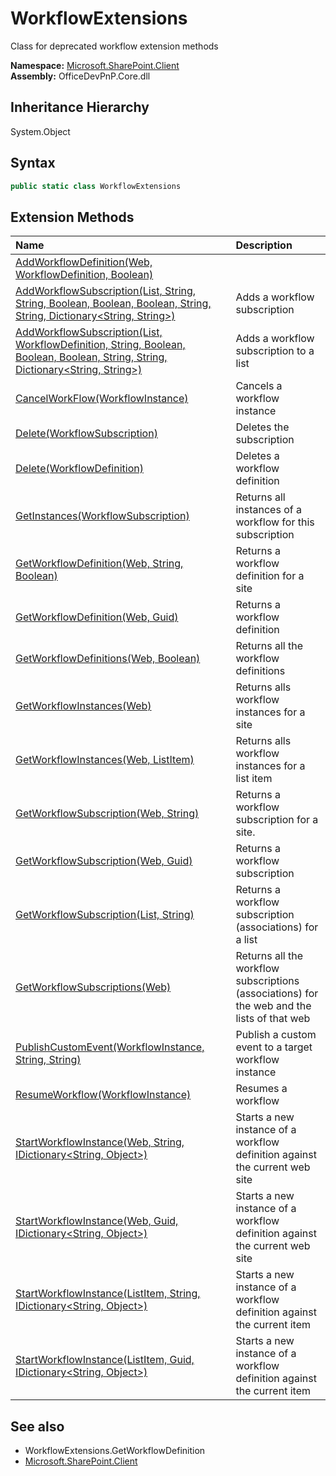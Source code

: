 # WorkflowExtensions
 Class for deprecated workflow extension methods   

**Namespace:** [Microsoft.SharePoint.Client](Microsoft.SharePoint.Client.md)  
**Assembly:** OfficeDevPnP.Core.dll  
## Inheritance Hierarchy
System.Object  
## Syntax
```C#
public static class WorkflowExtensions
```
## Extension Methods
|**Name**|**Description**|
|:-----|:-----|
| [AddWorkflowDefinition(Web, WorkflowDefinition, Boolean)](Microsoft.SharePoint.Client.WorkflowExtensions.ed3d4bd4.md) | 
| [AddWorkflowSubscription(List, String, String, Boolean, Boolean, Boolean, String, String, Dictionary<String, String>)](Microsoft.SharePoint.Client.WorkflowExtensions.db48bc3.md) | Adds a workflow subscription
| [AddWorkflowSubscription(List, WorkflowDefinition, String, Boolean, Boolean, Boolean, String, String, Dictionary<String, String>)](Microsoft.SharePoint.Client.WorkflowExtensions.22152967.md) | Adds a workflow subscription to a list
| [CancelWorkFlow(WorkflowInstance)](Microsoft.SharePoint.Client.WorkflowExtensions.1afb83c2.md) | Cancels a workflow instance
| [Delete(WorkflowSubscription)](Microsoft.SharePoint.Client.WorkflowExtensions.7b09533.md) | Deletes the subscription
| [Delete(WorkflowDefinition)](Microsoft.SharePoint.Client.WorkflowExtensions.fa0bc740.md) | Deletes a workflow definition
| [GetInstances(WorkflowSubscription)](Microsoft.SharePoint.Client.WorkflowExtensions.41117fbe.md) | Returns all instances of a workflow for this subscription
| [GetWorkflowDefinition(Web, String, Boolean)](Microsoft.SharePoint.Client.WorkflowExtensions.89d3977b.md) | Returns a workflow definition for a site
| [GetWorkflowDefinition(Web, Guid)](Microsoft.SharePoint.Client.WorkflowExtensions.1a9b07c5.md) | Returns a workflow definition
| [GetWorkflowDefinitions(Web, Boolean)](Microsoft.SharePoint.Client.WorkflowExtensions.7692b016.md) | Returns all the workflow definitions
| [GetWorkflowInstances(Web)](Microsoft.SharePoint.Client.WorkflowExtensions.57799136.md) | Returns alls workflow instances for a site
| [GetWorkflowInstances(Web, ListItem)](Microsoft.SharePoint.Client.WorkflowExtensions.d66b2fcc.md) | Returns alls workflow instances for a list item
| [GetWorkflowSubscription(Web, String)](Microsoft.SharePoint.Client.WorkflowExtensions.250dcc40.md) | Returns a workflow subscription for a site.
| [GetWorkflowSubscription(Web, Guid)](Microsoft.SharePoint.Client.WorkflowExtensions.cd867166.md) | Returns a workflow subscription
| [GetWorkflowSubscription(List, String)](Microsoft.SharePoint.Client.WorkflowExtensions.7fa8d0c5.md) | Returns a workflow subscription (associations) for a list
| [GetWorkflowSubscriptions(Web)](Microsoft.SharePoint.Client.WorkflowExtensions.74365dec.md) | Returns all the workflow subscriptions (associations) for the web and the lists of that web
| [PublishCustomEvent(WorkflowInstance, String, String)](Microsoft.SharePoint.Client.WorkflowExtensions.41011483.md) | Publish a custom event to a target workflow instance
| [ResumeWorkflow(WorkflowInstance)](Microsoft.SharePoint.Client.WorkflowExtensions.64c0f0e1.md) | Resumes a workflow
| [StartWorkflowInstance(Web, String, IDictionary<String, Object>)](Microsoft.SharePoint.Client.WorkflowExtensions.1af92fba.md) | Starts a new instance of a workflow definition against the current web site
| [StartWorkflowInstance(Web, Guid, IDictionary<String, Object>)](Microsoft.SharePoint.Client.WorkflowExtensions.f1316769.md) | Starts a new instance of a workflow definition against the current web site
| [StartWorkflowInstance(ListItem, String, IDictionary<String, Object>)](Microsoft.SharePoint.Client.WorkflowExtensions.b77b236e.md) | Starts a new instance of a workflow definition against the current item
| [StartWorkflowInstance(ListItem, Guid, IDictionary<String, Object>)](Microsoft.SharePoint.Client.WorkflowExtensions.f71820e3.md) | Starts a new instance of a workflow definition against the current item
## See also
- WorkflowExtensions.GetWorkflowDefinition
- [Microsoft.SharePoint.Client](Microsoft.SharePoint.Client.md)
